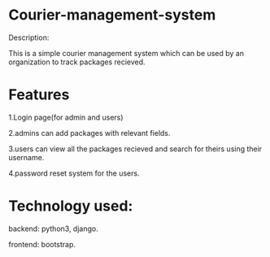 # Courier-management-system
Description:

This is a simple courier management system which can be used by an organization to track packages recieved.

# Features

1.Login page(for admin and users)

2.admins can add packages with relevant fields.

3.users can view all the packages recieved and search for theirs using their username.

4.password reset system for the users.

# Technology used:

backend: python3, django.

frontend: bootstrap.
